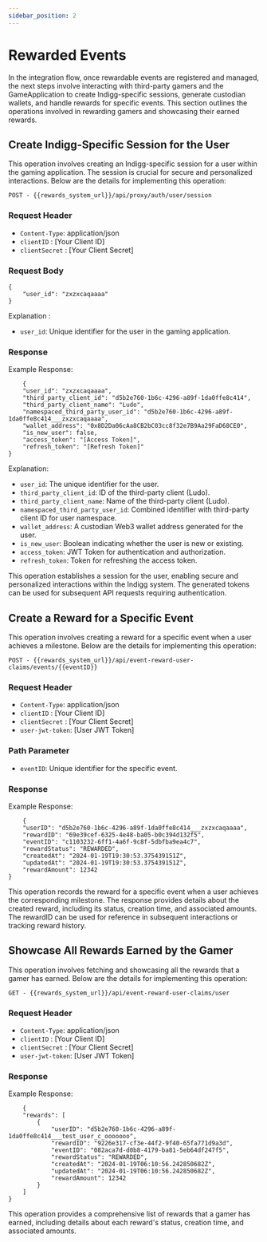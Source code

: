 ```yaml
---
sidebar_position: 2
---
```


# Rewarded Events

In the integration flow, once rewardable events are registered and managed, the next steps involve interacting with third-party gamers and the GameApplication to create Indigg-specific sessions, generate custodian wallets, and handle rewards for specific events. This section outlines the operations involved in rewarding gamers and showcasing their earned rewards.

## Create Indigg-Specific Session for the User

This operation involves creating an Indigg-specific session for a user within the gaming application. The session is crucial for secure and personalized interactions. Below are the details for implementing this operation:
```text
POST - {{rewards_system_url}}/api/proxy/auth/user/session
```
### Request Header
- `Content-Type`: application/json
- `clientID` : [Your Client ID]
- `clientSecret` : [Your Client Secret]

### Request Body
```text
{
    "user_id": "zxzxcaqaaaa"
}
```
Explanation :
- `user_id`: Unique identifier for the user in the gaming application.

### Response
Example Response:
```text
    {
    "user_id": "zxzxcaqaaaa",
    "third_party_client_id": "d5b2e760-1b6c-4296-a89f-1da0ffe8c414",
    "third_party_client_name": "Ludo",
    "namespaced_third_party_user_id": "d5b2e760-1b6c-4296-a89f-1da0ffe8c414___zxzxcaqaaaa",
    "wallet_address": "0x8D2Da06cAa8CB2bC03cc8f32e7B9Aa29FaD68CE0",
    "is_new_user": false,
    "access_token": "[Access Token]",
    "refresh_token": "[Refresh Token]"
}
```
Explanation:
- `user_id`: The unique identifier for the user.
- `third_party_client_id`: ID of the third-party client (Ludo).
- `third_party_client_name`: Name of the third-party client (Ludo).
- `namespaced_third_party_user_id`: Combined identifier with third-party client ID for user namespace.
- `wallet_address`: A custodian Web3 wallet address generated for the user.
- `is_new_user`: Boolean indicating whether the user is new or existing.
- `access_token`: JWT Token for authentication and authorization.
- `refresh_token`: Token for refreshing the access token.

This operation establishes a session for the user, enabling secure and personalized interactions within the Indigg system. The generated tokens can be used for subsequent API requests requiring authentication.


## Create a Reward for a Specific Event

This operation involves creating a reward for a specific event when a user achieves a milestone. Below are the details for implementing this operation:
```text
POST - {{rewards_system_url}}/api/event-reward-user-claims/events/{{eventID}}
```
### Request Header
- `Content-Type`: application/json
- `clientID` : [Your Client ID]
- `clientSecret` : [Your Client Secret]
- `user-jwt-token`: [User JWT Token]

### Path Parameter
- `eventID`: Unique identifier for the specific event.

### Response
Example Response:
```text
    {
    "userID": "d5b2e760-1b6c-4296-a89f-1da0ffe8c414___zxzxcaqaaaa",
    "rewardID": "69e39cef-6325-4e48-ba05-b0c394d132f5",
    "eventID": "c1103232-6ff1-4a6f-9c8f-5dbfba9ea4c7",
    "rewardStatus": "REWARDED",
    "createdAt": "2024-01-19T19:30:53.375439151Z",
    "updatedAt": "2024-01-19T19:30:53.375439151Z",
    "rewardAmount": 12342
}
```
This operation records the reward for a specific event when a user achieves the corresponding milestone. The response provides details about the created reward, including its status, creation time, and associated amounts. The rewardID can be used for reference in subsequent interactions or tracking reward history.

## Showcase All Rewards Earned by the Gamer

This operation involves fetching and showcasing all the rewards that a gamer has earned. Below are the details for implementing this operation:
```text
GET - {{rewards_system_url}}/api/event-reward-user-claims/user
```
### Request Header
- `Content-Type`: application/json
- `clientID` : [Your Client ID]
- `clientSecret` : [Your Client Secret]
- `user-jwt-token`: [User JWT Token]

### Response
Example Response:
```text
    {
    "rewards": [
        {
            "userID": "d5b2e760-1b6c-4296-a89f-1da0ffe8c414___test_user_c_ooooooo",
            "rewardID": "9226e317-cf3e-44f2-9f40-65fa771d9a3d",
            "eventID": "082aca7d-d0b8-4179-ba81-5eb64df247f5",
            "rewardStatus": "REWARDED",
            "createdAt": "2024-01-19T06:10:56.242850682Z",
            "updatedAt": "2024-01-19T06:10:56.242850682Z",
            "rewardAmount": 12342
        }
    ]
}
```
This operation provides a comprehensive list of rewards that a gamer has earned, including details about each reward's status, creation time, and associated amounts. 

